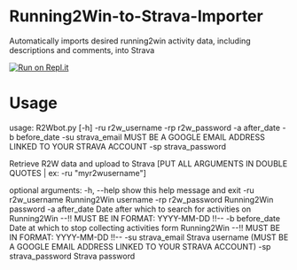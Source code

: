 # Running2Win-to-Strava-Importer
Automatically imports desired running2win activity data, including descriptions and comments, into Strava

[![Run on Repl.it](https://repl.it/badge/github/sfergusond/Running2Win-to-Strava-Importer)](https://repl.it/github/sfergusond/Running2Win-to-Strava-Importer)

# Usage

usage: R2Wbot.py \[-h] -ru r2w_username -rp r2w_password -a after_date -b
                 before_date -su strava_email MUST BE A GOOGLE EMAIL ADDRESS
                 LINKED TO YOUR STRAVA ACCOUNT -sp strava_password

Retrieve R2W data and upload to Strava [PUT ALL ARGUMENTS IN DOUBLE QUOTES |
ex: -ru "myr2wusername"]

optional arguments:
  -h, --help            show this help message and exit
  -ru r2w_username      Running2Win username
  -rp r2w_password      Running2Win password
  -a after_date         Date after which to search for activities on
                        Running2Win --!! MUST BE IN FORMAT: YYYY-MM-DD !!--
  -b before_date        Date at which to stop collecting activities form
                        Running2Win --!! MUST BE IN FORMAT: YYYY-MM-DD !!--
  -su strava_email      Strava username (MUST BE A GOOGLE EMAIL ADDRESS LINKED TO YOUR STRAVA ACCOUNT)
  -sp strava_password   Strava password

